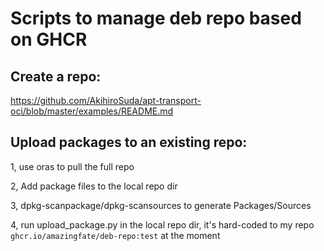 # Scripts to manage deb repo based on GHCR

## Create a repo:
https://github.com/AkihiroSuda/apt-transport-oci/blob/master/examples/README.md

## Upload packages to an existing repo:
1, use oras to pull the full repo

2, Add package files to the local repo dir

3, dpkg-scanpackage/dpkg-scansources to generate Packages/Sources

4, run upload_package.py in the local repo dir, it's hard-coded to my repo `ghcr.io/amazingfate/deb-repo:test` at the moment
